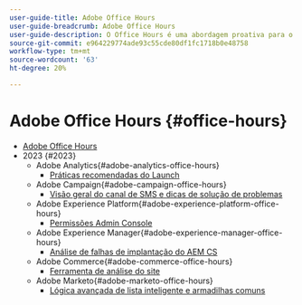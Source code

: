 ```yaml
---
user-guide-title: Adobe Office Hours
user-guide-breadcrumb: Adobe Office Hours
user-guide-description: O Office Hours é uma abordagem proativa para o desvio de casos, oferecendo aos clientes webinários com soluções específicas.
source-git-commit: e964229774ade93c55cde80df1fc1718b0e48758
workflow-type: tm+mt
source-wordcount: '63'
ht-degree: 20%

---
```



# Adobe Office Hours {#office-hours}

+ [Adobe Office Hours](overview.md)
+ 2023 {#2023}
   + Adobe Analytics{#adobe-analytics-office-hours}
      + [Práticas recomendadas do Launch](2023/launch-best-practices.md)
   + Adobe Campaign{#adobe-campaign-office-hours}
      + [Visão geral do canal de SMS e dicas de solução de problemas](2023/ac-sms-channel-overview.md)
   + Adobe Experience Platform{#adobe-experience-platform-office-hours}
      + [Permissões Admin Console](2023/aep-admin-console-permissions.md)
   + Adobe Experience Manager{#adobe-experience-manager-office-hours}
      + [Análise de falhas de implantação do AEM CS](2023/aem-deployment-failures-analysis.md)
   + Adobe Commerce{#adobe-commerce-office-hours}
      + [Ferramenta de análise do site](2023/site-wide-analysis-tool.md)
   + Adobe Marketo{#adobe-marketo-office-hours}
      + [Lógica avançada de lista inteligente e armadilhas comuns](2023/marketo-common-pitfalls.md)